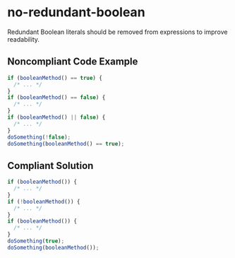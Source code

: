 # no-redundant-boolean

Redundant Boolean literals should be removed from expressions to improve readability.

## Noncompliant Code Example

```javascript
if (booleanMethod() == true) {
  /* ... */
}
if (booleanMethod() == false) {
  /* ... */
}
if (booleanMethod() || false) {
  /* ... */
}
doSomething(!false);
doSomething(booleanMethod() == true);
```

## Compliant Solution

```javascript
if (booleanMethod()) {
  /* ... */
}
if (!booleanMethod()) {
  /* ... */
}
if (booleanMethod()) {
  /* ... */
}
doSomething(true);
doSomething(booleanMethod());
```
